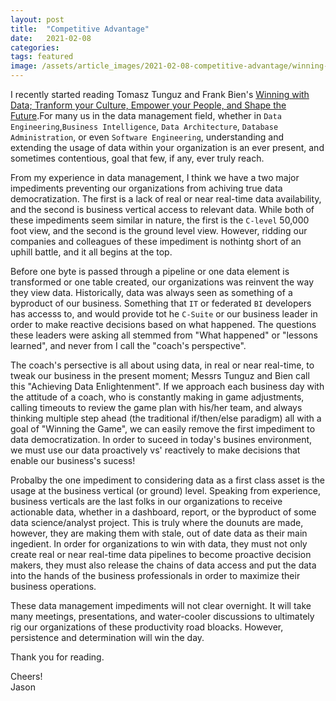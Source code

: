 ```yaml
---
layout: post
title:  "Competitive Advantage"
date:   2021-02-08 
categories:  
tags: featured 
image: /assets/article_images/2021-02-08-competitive-advantage/winning-with-data.JPG
---
```


I recently started reading Tomasz Tunguz and Frank Bien's [Winning with Data; Tranform your Culture, Empower your People, and Shape the Future](https://www.amazon.com/Winning-Data-Transform-Culture-Empower/dp/1119257239/ref=sxts_sxwds-bia-wc-rsf1_0?crid=4Z226TRMUADD&cv_ct_cx=winning+with+data&dchild=1&keywords=winning+with+data&pd_rd_i=1119257239&pd_rd_r=a6dcb17d-fb9d-4945-b403-ab685ca83205&pd_rd_w=g4JpJ&pd_rd_wg=tX4wd&pf_rd_p=5168df84-062d-4bdf-8a6e-2680813bd42f&pf_rd_r=CYJBG2YRGJA9R3YR4PYF&psc=1&qid=1612796155&sprefix=Winning+with+%2Caps%2C314&sr=1-1-7bf78e84-8ef2-4f13-9926-bee5153e81cb).For many us in the data management field, whether in `Data Engineering`,`Business Intelligence`, `Data Architecture`, `Database Administration`, or even `Software Engineering`, understanding and extending the usage of data within your organization is an ever present, and sometimes contentious, goal that few, if any, ever truly reach. 

From my experience in data management, I think we have a two major impediments preventing our organizations from achiving true data democratization. The first is a lack of real or near real-time data availability, and the second is business vertical access to relevant data. While both of these impediments seem similar in nature, the first is the `C-level` 50,000 foot view, and the second is the ground level view. However, ridding our companies and colleagues of these impediment is nothintg short of an uphill battle, and it all begins at the top. 

Before one byte is passed through a pipeline or one data element is transformed or one table created, our organizations was reinvent the way they view data. Historically, data was always seen as something of a byproduct of our business. Something that `IT` or federated `BI` developers has accesss to, and would provide tot he `C-Suite` or our business leader in order to make reactive decisions based on what happened. The questions these leaders were asking all stemmed from "What happened" or "lessons learned", and never from I call the "coach's perspective". 

The coach's persective is all about using data, in real or near real-time, to tweak our business in the present moment; Messrs Tunguz and Bien call this "Achieving Data Enlightenment". If we approach each business day with the attitude of a coach, who is constantly making in game adjustments, calling timeouts to review the game plan with his/her team, and always thinking multiple step ahead (the traditional if/then/else paradigm) all with a goal of "Winning the Game", we can easily remove the first impediment to data democratization. In order to suceed in today's busines environment, we must use our data proactively vs' reactively to make decisions that enable our business's sucess! 

Probalby the one impediment to considering data as a first class asset is the usage at the business vertical (or ground) level. Speaking from experience, business verticals are the last folks in our organizations to receive actionable data, whether in a dashboard, report, or the byproduct of some data science/analyst project. This is truly where the dounuts are made, however, they are making them with stale, out of date data as their main ingedient. In order for organizations to win with data, they must not only create real or near real-time data pipelines to become proactive decision makers, they must also release the chains of data access and put the data into the hands of the business professionals in order to maximize their business operations. 

These data management impediments will not clear overnight. It will take many meetings, presentations, and water-cooler discussions to ultimately rig our organizations of these productivity road bloacks. However, persistence and determination will win the day. 

Thank you for reading. 

Cheers!         
Jason 